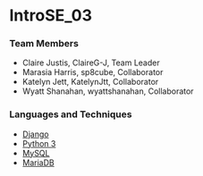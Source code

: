 # IntroSE_03

### Team Members
* Claire Justis, ClaireG-J, Team Leader
* Marasia Harris, sp8cube, Collaborator
* Katelyn Jett, KatelynJtt, Collaborator
* Wyatt Shanahan, wyattshanahan, Collaborator

### Languages and Techniques
* [Django](https://www.djangoproject.com/) 
* [Python 3](https://www.python.org/)
* [MySQL](https://www.mysql.com/)
* [MariaDB](https://mariadb.org/) 

